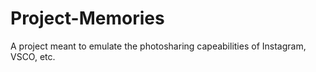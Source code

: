 # Project-Memories
A project meant to emulate the photosharing capeabilities of Instagram, VSCO, etc.
